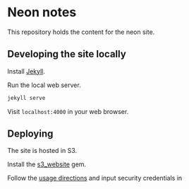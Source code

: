 # Neon notes

This repository holds the content for the neon site.

## Developing the site locally

Install [Jekyll](https://jekyllrb.com/).

Run the local web server.

```bash
jekyll serve
```

Visit `localhost:4000` in your web browser.

## Deploying

The site is hosted in S3.

Install the [s3_website](https://github.com/laurilehmijoki/s3_website) gem.

Follow the [usage directions](https://github.com/laurilehmijoki/s3_website#usage) and input security credentials in 
